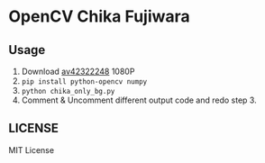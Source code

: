 # OpenCV Chika Fujiwara

## Usage

1. Download [av42322248](https://www.bilibili.com/video/av42322248) 1080P
2. `pip install python-opencv numpy`
3. `python chika_only_bg.py`
4. Comment & Uncomment different output code and redo step 3.

## LICENSE

MIT License
